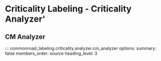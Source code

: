 # Criticality Labeling - Criticality Analyzer'

## CM Analyzer
::: commonroad_labeling.criticality.analyzer.cm_analyzer
    options:
        summary: false
        members_order: source
        heading_level: 3
